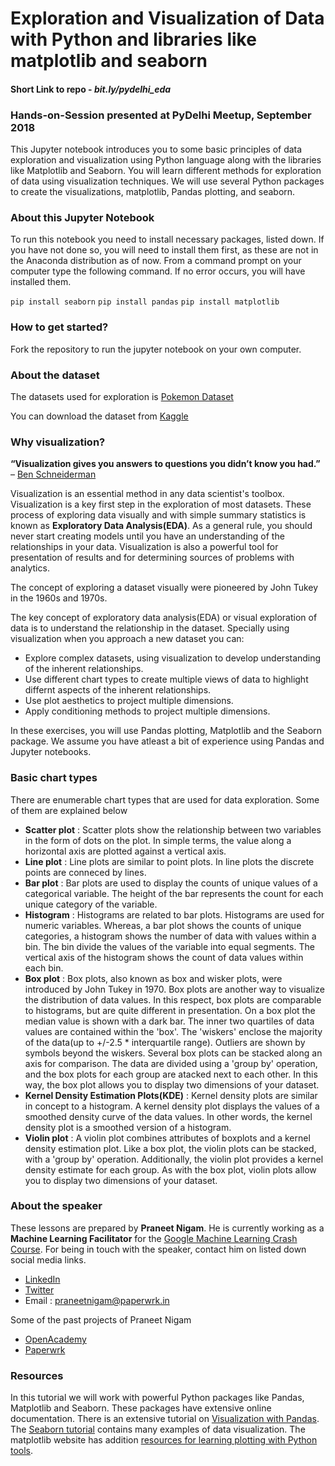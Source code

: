 # Exploration and Visualization of Data with Python and libraries like matplotlib and seaborn

#### Short Link to repo - <i>bit.ly/pydelhi_eda</i>

### Hands-on-Session presented at PyDelhi Meetup, September 2018
This Jupyter notebook introduces you to some basic principles of data exploration and visualization using Python language along with the libraries like Matplotlib and Seaborn.
You will learn different methods for exploration of data using visualization techniques. We will use several Python packages to create the visualizations, matplotlib, Pandas plotting, and seaborn.

### About this Jupyter Notebook
To run this notebook you need to install necessary packages, listed down. If you have not done so, you will need to install them first, as these are not in the Anaconda distribution as of now. From a command prompt on your computer type the following command. If no error occurs, you will have installed them.

```pip install seaborn```
```pip install pandas```
```pip install matplotlib```

### How to get started?
Fork the repository to run the jupyter notebook on your own computer.

### About the dataset
The datasets used for exploration is [Pokemon Dataset](https://github.com/Praneet460/DataVisualizationPyDelhi/blob/master/pokemon.csv) 

You can download the dataset from [Kaggle](https://www.kaggle.com/rounakbanik/pokemon/home)

### Why visualization?
<b>“Visualization gives you answers to questions you didn’t know you had.”</b> – [Ben Schneiderman](https://www.cs.umd.edu/users/ben/)

Visualization is an essential method in any data scientist's toolbox. Visualization is a key first step in the exploration of most datasets. These process of exploring data visually and with simple summary statistics is known as <b>Exploratory Data Analysis(EDA)</b>. As a general rule, you should never start creating models until you have an understanding of the relationships in your data. Visualization is also a powerful tool for presentation of results and for determining sources of problems with analytics.

The concept of exploring a dataset visually were pioneered by John Tukey in the 1960s and 1970s.

The key concept of exploratory data analysis(EDA) or visual exploration of data is to understand the relationship in the dataset. Specially using visualization when you approach a new dataset you can:

* Explore complex datasets, using visualization to develop understanding of the inherent relationships.
* Use different chart types to create multiple views of data to highlight differnt aspects of the inherent relationships.
* Use plot aesthetics to project multiple dimensions.
* Apply conditioning methods to project multiple dimensions.

In these exercises, you will use Pandas plotting, Matplotlib and the Seaborn package. We assume you have atleast a bit of experience using Pandas and Jupyter notebooks.

### Basic chart types
There are enumerable chart types that are used for data exploration. Some of them are explained below
* <b>Scatter plot</b> : Scatter plots show the relationship between two variables in the form of dots on the plot. In simple terms, the value along a horizontal axis are plotted against a vertical axis.
* <b>Line plot</b> : Line plots are similar to point plots. In line plots the discrete points are conneced by lines.
* <b>Bar plot</b> : Bar plots are used to display the counts of unique values of a categorical variable. The height of the bar represents the count for each unique category of the variable.
* <b>Histogram</b> : Histograms are related to bar plots. Histograms are used for numeric variables. Whereas, a bar plot shows the counts of unique categories, a histogram shows the number of data with values within a bin. The bin divide the values of the variable into equal segments. The vertical axis of the histogram shows the count of data values within each bin.
* <b>Box plot</b> : Box plots, also known as box and wisker plots, were introduced by John Tukey in 1970. Box plots are another way to visualize the distribution of data values. In this respect, box plots are comparable to histograms, but are quite different in presentation. On a box plot the median value is shown with a dark bar. The inner two quartiles of data values are contained within the 'box'. The 'wiskers' enclose the majority of the data(up to +/-2.5 * interquartile range). Outliers are shown by symbols beyond the wiskers. Several box plots can be stacked along an axis for comparison. The data are divided using a 'group by' operation, and the box plots for each group are atacked next to each other. In this way, the box plot allows you to display two dimensions of your dataset.
* <b>Kernel Density Estimation Plots(KDE)</b> : Kernel density plots are similar in concept to a histogram. A kernel density plot displays the values of a smoothed density curve of the data values. In other words, the kernel density plot is a smoothed version of a histogram.
* <b>Violin plot</b> : A violin plot combines attributes of boxplots and a kernel density estimation plot. Like a box plot, the violin plots can be stacked, with a 'group by' operation. Additionally, the violin plot provides a kernel density estimate for each group. As with the box plot, violin plots allow you to display two dimensions of your dataset.

### About the speaker
These lessons are prepared by <b>Praneet Nigam</b>. He is currently working as a <b>Machine Learning Facilitator</b> for the [Google Machine Learning Crash Course](https://developers.google.com/machine-learning/crash-course/). For being in touch with the speaker, contact him on listed down social media links.
* [LinkedIn](https://www.linkedin.com/in/praneet460/)
* [Twitter](https://twitter.com/praneetnigam)
* Email : praneetnigam@paperwrk.in

Some of the past projects of Praneet Nigam
* [OpenAcademy](https://play.google.com/store/apps/details?id=in.paperwrk.openacademyapp)
* [Paperwrk](http://www.paperwrk.in/)

### Resources
In this tutorial we will work with powerful Python packages like Pandas, Matplotlib and Seaborn. These packages have extensive online documentation. There is an extensive tutorial on [Visualization with Pandas](http://pandas.pydata.org/pandas-docs/version/0.18.0/visualization.html). The [Seaborn tutorial](https://seaborn.pydata.org/tutorial.html) contains many examples of data visualization. The matplotlib website has addition [resources for learning plotting with Python tools](https://matplotlib.org/resources/index.html).
